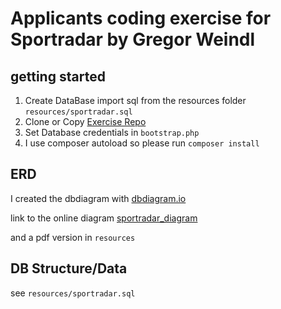 # Applicants coding exercise for Sportradar by Gregor Weindl

## getting started
1. Create DataBase import sql from the resources folder `resources/sportradar.sql` 
2. Clone or Copy [Exercise Repo](https://github.com/Greg808/sportradar)
3. Set Database credentials in `bootstrap.php`
4. I use composer autoload so please run `composer install`

## ERD 

I created the dbdiagram with [dbdiagram.io](https://dbdiagram.io/)

link to the online diagram [sportradar_diagram](https://dbdiagram.io/d/5e81fbc14495b02c3b88fa7d)

and a pdf version in `resources`

## DB Structure/Data

see `resources/sportradar.sql`